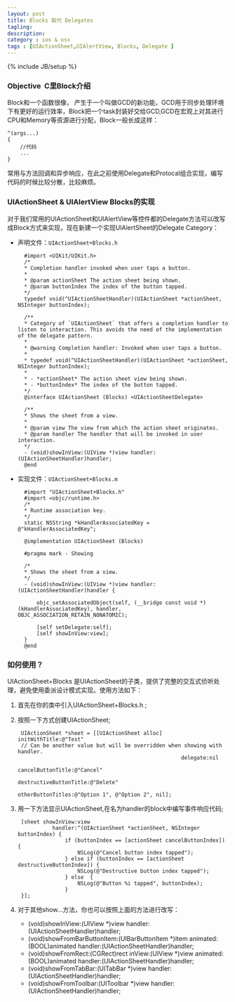 ```yaml
---
layout: post
title: Blocks 取代 Delegates
tagling:
description:
category : ios & osx
tags : [UIActionSheet,UIAlertView, Blocks, Delegate ]
---
```

{% include JB/setup %}


### Objective  C里Block介绍

Block和一个函数很像， 产生于一个叫做GCD的新功能，GCD用于同步处理环境下有更好的运行效率，Block把一个task封装好交给GCD,GCD在宏观上对其进行CPU和Memory等资源进行分配，Block一般长成这样：

	^(args...)
	{
		//代码
		...
	}

常用与方法回调和异步响应，在此之前使用Delegate和Protocal组合实现，编写代码的时候比较分散，比较麻烦。

### UIActionSheet & UIAlertView Blocks的实现

对于我们常用的UIActionSheet和UIAlertView等控件都的Delegate方法可以改写成Block方式来实现，现在新建一个实现UIAlertSheet的Delegate Category：

* 声明文件：`UIActionSheet+Blocks.h`

		#import <UIKit/UIKit.h>
		/*
		* Completion handler invoked when user taps a button.
		*
		* @param actionSheet The action sheet being shown.
		* @param buttonIndex The index of the button tapped.
		*/
		typedef void(^UIActionSheetHandler)(UIActionSheet *actionSheet, NSInteger buttonIndex);

		/**
		* Category of `UIActionSheet` that offers a completion handler to listen to interaction. This avoids the need of the implementation of the delegate pattern.
		*
		* @warning Completion handler: Invoked when user taps a button.
		*
		* typedef void(^UIActionSheetHandler)(UIActionSheet *actionSheet, NSInteger buttonIndex);
		*
		* - *actionSheet* The action sheet view being shown.
		* - *buttonIndex* The index of the button tapped.
		*/
		@interface UIActionSheet (Blocks) <UIActionSheetDelegate>

		/**
		* Shows the sheet from a view.
		*
		* @param view The view from which the action sheet originates.
		* @param handler The handler that will be invoked in user interaction.
		*/
		- (void)showInView:(UIView *)view handler:(UIActionSheetHandler)handler;
		@end

* 实现文件：`UIActionSheet+Blocks.m`

		#import "UIActionSheet+Blocks.h"
		#import <objc/runtime.h>
		/*
		* Runtime association key.
		*/
		static NSString *kHandlerAssociatedKey = @"kHandlerAssociatedKey";

		@implementation UIActionSheet (Blocks)

		#pragma mark - Showing

		/*
		* Shows the sheet from a view.
		*/
		- (void)showInView:(UIView *)view handler:(UIActionSheetHandler)handler {
		    
		    objc_setAssociatedObject(self, (__bridge const void *)(kHandlerAssociatedKey), handler, OBJC_ASSOCIATION_RETAIN_NONATOMIC);
		    
		    [self setDelegate:self];
		    [self showInView:view];
		}
		@end

### 如何使用？

UIActionSheet+Blocks 是UIActionSheet的子类，提供了完整的交互式侦听处理，避免使用委派设计模式实现。使用方法如下：

1. 首先在你的类中引入UIActionSheet+Blocks.h ;
2. 按照一下方式创建UIActionSheet;

	    UIActionSheet *sheet = [[UIActionSheet alloc] initWithTitle:@"Test"
	    // Can be another value but will be overridden when showing with handler.
	             										   delegate:nil 
	                                              cancelButtonTitle:@"Cancel"
	                                         destructiveButtonTitle:@"Delete"
	                                              otherButtonTitles:@"Option 1", @"Option 2", nil];


3. 用一下方法显示UIActionSheet,在名为handler的block中编写事件响应代码;
    
		[sheet showInView:view 
		          handler:^(UIActionSheet *actionSheet, NSInteger buttonIndex) {
	                  if (buttonIndex == [actionSheet cancelButtonIndex]) {
	                      NSLog(@"Cancel button index tapped");
	                  } else if (buttonIndex == [actionSheet destructiveButtonIndex]) {
	                      NSLog(@"Destructive button index tapped");
	                  } else  {
	                      NSLog(@"Button %i tapped", buttonIndex);
	                  }                      
	    }];


  4. 对于其他show...方法，你也可以按照上面的方法进行改写：

	    - (void)showInView:(UIView *)view handler:(UIActionSheetHandler)handler;
	    - (void)showFromBarButtonItem:(UIBarButtonItem *)item animated:(BOOL)animated handler:(UIActionSheetHandler)handler;
	    - (void)showFromRect:(CGRect)rect inView:(UIView *)view animated:(BOOL)animated handler:(UIActionSheetHandler)handler;
	    - (void)showFromTabBar:(UITabBar *)view handler:(UIActionSheetHandler)handler;
	    - (void)showFromToolbar:(UIToolbar *)view handler:(UIActionSheetHandler)handler;

